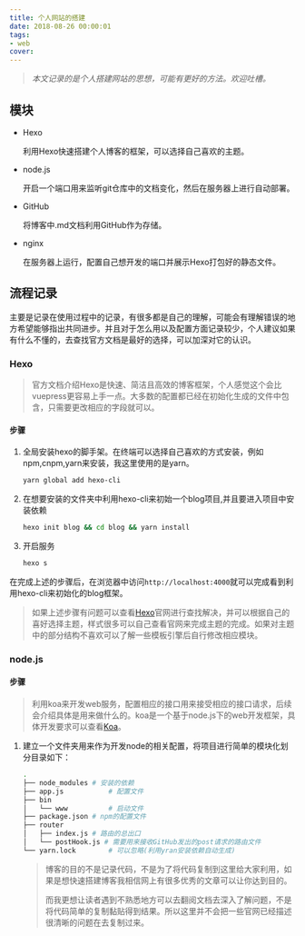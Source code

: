 ```yaml
---
title: 个人网站的搭建
date: 2018-08-26 00:00:01
tags:
- web
cover:
---
```


> *本文记录的是个人搭建网站的思想，可能有更好的方法。欢迎吐槽。*

## 模块

* Hexo

  利用Hexo快速搭建个人博客的框架，可以选择自己喜欢的主题。

* node.js

  开启一个端口用来监听git仓库中的文档变化，然后在服务器上进行自动部署。

* GitHub

  将博客中.md文档利用GitHub作为存储。

* nginx

  在服务器上运行，配置自己想开发的端口并展示Hexo打包好的静态文件。

## 流程记录

主要是记录在使用过程中的记录，有很多都是自己的理解，可能会有理解错误的地方希望能够指出共同进步。并且对于怎么用以及配置方面记录较少，个人建议如果有什么不懂的，去查找官方文档是最好的选择，可以加深对它的认识。

### Hexo

> 官方文档介绍Hexo是快速、简洁且高效的博客框架，个人感觉这个会比vuepress更容易上手一点。大多数的配置都已经在初始化生成的文件中包含，只需要更改相应的字段就可以。

#### 步骤

1. 全局安装hexo的脚手架。在终端可以选择自己喜欢的方式安装，例如npm,cnpm,yarn来安装，我这里使用的是yarn。

   ```bash
   yarn global add hexo-cli
   ```

2. 在想要安装的文件夹中利用hexo-cli来初始一个blog项目,并且要进入项目中安装依赖

   ```bash
   hexo init blog && cd blog && yarn install
   ```

3. 开启服务

   ```bash
   hexo s
   ```

在完成上述的步骤后，在浏览器中访问`http://localhost:4000`就可以完成看到利用hexo-cli来初始化的blog框架。

> 如果上述步骤有问题可以查看[Hexo](https://hexo.io/zh-cn/)官网进行查找解决，并可以根据自己的喜好选择主题，样式很多可以自己查看官网来完成主题的完成。如果对主题中的部分结构不喜欢可以了解一些模板引擎后自行修改相应模块。

### node.js

#### 步骤

> 利用koa来开发web服务，配置相应的接口用来接受相应的接口请求，后续会介绍具体是用来做什么的。koa是一个基于node.js下的web开发框架，具体开发要求可以查看[Koa](https://koa.bootcss.com/)。

1. 建立一个文件夹用来作为开发node的相关配置，将项目进行简单的模块化划分目录如下：

   ```bash
   .
   ├── node_modules	# 安装的依赖
   ├── app.js			# 配置文件
   ├── bin				
   │   └── www			# 启动文件
   ├── package.json	# npm的配置文件
   ├── router			
   │   ├── index.js	# 路由的总出口
   │   └── postHook.js # 需要用来接收GitHub发出的post请求的路由文件
   └── yarn.lock		# 可以忽略(利用yran安装依赖自动生成)
   ```

   > 博客的目的不是记录代码，不是为了将代码复制到这里给大家利用，如果是想快速搭建博客我相信网上有很多优秀的文章可以让你达到目的。
   >
   > 而我更想让读者遇到不熟悉地方可以去翻阅文档去深入了解问题，不是将代码简单的复制黏贴得到结果。所以这里并不会把一些官网已经描述很清晰的问题在去复制过来。
